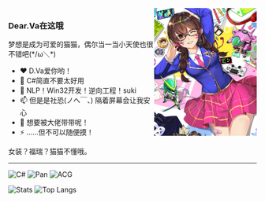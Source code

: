 <img align="right" style="height:260px" src="https://github.com/DearVa/DearVa/blob/master/img/hana.jpg?raw=true"/>

### Dear.Va在这哦
梦想是成为可爱的猫猫，偶尔当一当小天使也很不错吧(\*/ω＼\*)

- ❤️ D.Va爱你哟！
- 🌱 C#简直不要太好用
- 💬 NLP！Win32开发！逆向工程！suki
- 📫 但是是社恐(ノへ￣、) 隔着屏幕会让我安心 
- 🤩 想要被大佬带带呢！
- ⚡ ……但不可以随便摸！

女装？福瑞？猫猫不懂哦。

---

![C#](https://img.shields.io/badge/-C%23-blue) ![Pan](https://img.shields.io/badge/-Pan-pink) ![ACG](https://img.shields.io/badge/-ACG-orange)

![Stats](https://github-readme-stats.vercel.app/api?username=DearVa&show_icons=true)  ![Top Langs](https://github-readme-stats.vercel.app/api/top-langs/?username=DearVa&hide=java)  
